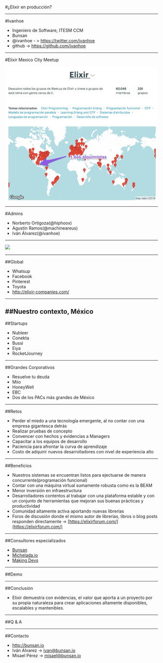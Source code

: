 #¿Elixir en producción?

---

#Ivanhoe

- Ingeniero de Software, ITESM CCM
- Bunsan
- @ivanhoe - > https://twitter.com/ivanhoe
- github -> https://github.com/ivanhoe


---
#Elixir Mexico City Meetup

![](elixir_groups_mx.jpg)

---
#Admins

- Norberto Ortigoza(@hiphoox)
- Agustín Ramos(@machineareus)
- Iván Álvarez(@ivanhoe)

---

![](https://www.youtube.com/watch?v=lxYFOM3UJzo)

---

##Global

- Whatsup
- Facebook
- Pinterest
- Toyota
- http://elixir-companies.com/


---

##Nuestro contexto, México
---

##Startups

- Nubleer
- Conekta
- Bussi
- Eiya
- RocketJourney

---

##Grandes Corporativos

- Resuelve tu deuda
- Miio
- HoneyWell
- EBC
- Dos de los PACs más grandes de México

---

##Retos

- Perder el miedo a una tecnología emergente, al no contar con una empresa gigantesca detrás
- Realizar pruebas de concepto
- Convencer con hechos y evidencias a Managers
- Capacitar a los equipos de desarrollo
- Paciencia para afrontar la curva de aprendizaje
- Costo de adquirir nuevos desarrolladores con nivel de experiencia alto


---

##Beneficios

- Nuestros sistemas se encuentran listos para ejectuarse de manera concurrente(programación funcional)
- Contar con una máquina virtual sumamente robusta como es la BEAM
- Menor inversión en infraestructura
- Desarrolladores contentos al trabajar con una plataforma estable y con un conjunto de herramientas que mejoran sus buenas prácticas y productividad
- Comunidad altamente activa aportando nuevas librerías 
- Foros de discusión donde el mismo autor de librerías, libros o blog posts responden directamente -> [https://elixirforum.com/](https://elixirforum.com/)


---

##Consultores especializados

- [Bunsan](https://bunsan.io)
- [Michelada.io](https://michelada.io/)
- [Making Devs](http://makingdevs.com/)





---

##Demo 

---

##Conclusión

- Elixir demuestra con evidencias, el valor que aporta a un proyecto por su propía naturaleza para crear aplicaciones altamente disponibles, escalables y mantenibles.


---

##Q & A

---

##Contacto

- http://bunsan.io
- Iván Alvarez -> ivan@bunsan.io
- Misael Pérez -> misael@bunsan.io